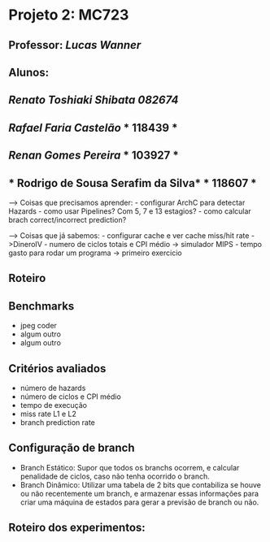  Projeto 2: MC723  
=====
##  Professor: *Lucas Wanner* 
##  Alunos:
## 	*Renato Toshiaki Shibata* *082674* 
##   	*Rafael Faria Castelão* *  118439 *
##   	*Renan Gomes Pereira* *  103927 *
##   	*	Rodrigo de Sousa Serafim da Silva* *  	118607 *

--> Coisas que precisamos aprender:
	- configurar ArchC para detectar Hazards
	- como usar Pipelines? Com 5, 7 e 13 estagios?
	- como calcular brach correct/incorrect prediction?

--> Coisas que já sabemos:
	- configurar cache e ver cache miss/hit rate ->DineroIV
	- numero de ciclos totais e CPI médio -> simulador MIPS
	- tempo gasto para rodar um programa -> primeiro exercicio

Roteiro
----------

## Benchmarks
*	jpeg coder
*	algum outro
*	algum outro

## Critérios avaliados
*	número de hazards
*	número de ciclos e CPI médio
*	tempo de execução
*	miss rate L1 e L2
*	branch prediction rate

## Configuração de branch
*	Branch Estático: Supor que todos os branchs ocorrem, e calcular penalidade de ciclos, caso não tenha ocorrido o branch.
*	Branch Dinâmico: Utilizar uma tabela de 2 bits que contabiliza se houve ou não recentemente um branch, e armazenar essas informações para criar uma máquina de estados para gerar a previsão de branch ou não.

## Roteiro dos experimentos:
